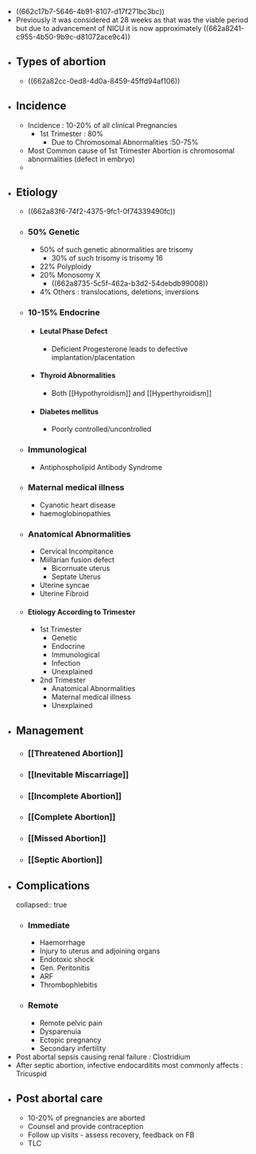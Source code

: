 - ((662c17b7-5646-4b91-8107-d17f271bc3bc))
- Previously it was considered at 28 weeks as that was the viable period but due to advancement of NICU it is now approximately ((662a8241-c955-4b50-9b9c-d81072ace9c4))
- ## Types of abortion
	- ((662a82cc-0ed8-4d0a-8459-45ffd94af106))
- ## Incidence
	- Incidence : 10-20% of all clinical Pregnancies
		- 1st Trimester : 80%
			- Due to Chromosomal Abnormalities :50-75%
	- Most Common cause of 1st Trimester Abortion is chromosomal abnormalities (defect in embryo)
	-
- ## Etiology
	- ((662a83f6-74f2-4375-9fc1-0f74339490fc))
	- ### 50% Genetic
		- 50% of such genetic abnormalities are trisomy
			- 30% of such trisomy is trisomy 16
		- 22% Polyploidy
		- 20% Monosomy X
			- ((662a8735-5c5f-462a-b3d2-54debdb99008))
		- 4% Others : translocations, deletions, inversions
	- ### 10-15% Endocrine
		- #### Leutal Phase Defect
			- Deficient Progesterone leads to defective implantation/placentation
		- #### Thyroid Abnormalities
			- Both [[Hypothyroidism]] and [[Hyperthyroidism]]
		- #### Diabetes mellitus
			- Poorly controlled/uncontrolled
	- ### Immunological
		- Antiphospholipid Antibody Syndrome
	- ### Maternal medical illness
		- Cyanotic heart disease
		- haemoglobinopathies
	- ### Anatomical Abnormalities
		- Cervical Incompitance
		- Miillarian fusion defect
			- Bicornuate uterus
			- Septate Uterus
		- Uterine syncae
		- Uterine Fibroid
	- #### Etiology According to Trimester
		- 1st Trimester
			- Genetic
			- Endocrine
			- Immunological
			- Infection
			- Unexplained
		- 2nd Trimester
			- Anatomical Abnormalities
			- Maternal medical illness
			- Unexplained
- ## Management
	- ### [[Threatened Abortion]]
	- ### [[Inevitable Miscarriage]]
	- ### [[Incomplete Abortion]]
	- ### [[Complete Abortion]]
	- ### [[Missed Abortion]]
	- ### [[Septic Abortion]]
- ## Complications
  collapsed:: true
	- ### Immediate
		- Haemorrhage
		- Injury to uterus and adjoining organs
		- Endotoxic shock
		- Gen. Peritonitis
		- ARF
		- Thrombophlebitis
	- ### Remote
		- Remote pelvic pain
		- Dysparenuia
		- Ectopic pregnancy
		- Secondary infertility
- Post abortal sepsis causing renal failure : Clostridium
- After septic abortion, infective endocarditits most commonly affects : Tricuspid
- ## Post abortal care
	- 10-20% of pregnancies are aborted
	- Counsel and provide contraception
	- Follow up visits - assess recovery, feedback on FB
	- TLC